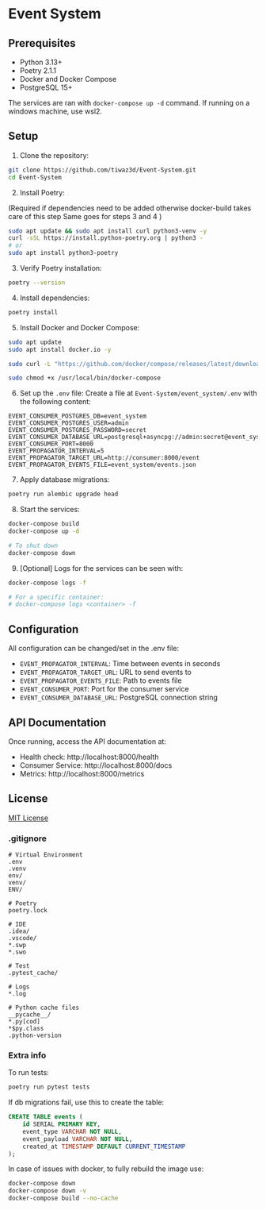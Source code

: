 # Event System

## Prerequisites

- Python 3.13+
- Poetry 2.1.1
- Docker and Docker Compose
- PostgreSQL 15+

The services are ran with `docker-compose up -d` command.
If running on a windows machine, use wsl2.

## Setup

1. Clone the repository:
```bash
git clone https://github.com/tiwaz3d/Event-System.git
cd Event-System
```

2. Install Poetry:
   
(Required if dependencies need to be added otherwise docker-build takes care of this step
Same goes for steps 3 and 4 )
```bash
sudo apt update && sudo apt install curl python3-venv -y
curl -sSL https://install.python-poetry.org | python3 -
# or
sudo apt install python3-poetry
```

3. Verify Poetry installation:
```bash
poetry --version
```

4. Install dependencies:
```bash
poetry install
```

5. Install Docker and Docker Compose:
```bash
sudo apt update
sudo apt install docker.io -y

sudo curl -L "https://github.com/docker/compose/releases/latest/download/docker-compose-$(uname -s)-$(uname -m)" -o /usr/local/bin/docker-compose

sudo chmod +x /usr/local/bin/docker-compose
```

6. Set up the `.env` file:
Create a file at `Event-System/event_system/.env` with the following content:
```env
EVENT_CONSUMER_POSTGRES_DB=event_system
EVENT_CONSUMER_POSTGRES_USER=admin
EVENT_CONSUMER_POSTGRES_PASSWORD=secret
EVENT_CONSUMER_DATABASE_URL=postgresql+asyncpg://admin:secret@event_system_db:5432/event_system
EVENT_CONSUMER_PORT=8000
EVENT_PROPAGATOR_INTERVAL=5
EVENT_PROPAGATOR_TARGET_URL=http://consumer:8000/event
EVENT_PROPAGATOR_EVENTS_FILE=event_system/events.json
```

7. Apply database migrations:
```bash
poetry run alembic upgrade head
```

8. Start the services:
```bash
docker-compose build
docker-compose up -d

# To shut down
docker-compose down
```

9. [Optional] Logs for the services can be seen with:
```bash
docker-compose logs -f

# For a specific container:
# docker-compose logs <container> -f
```

## Configuration

All configuration can be changed/set in the .env file:

- `EVENT_PROPAGATOR_INTERVAL`: Time between events in seconds
- `EVENT_PROPAGATOR_TARGET_URL`: URL to send events to
- `EVENT_PROPAGATOR_EVENTS_FILE`: Path to events file
- `EVENT_CONSUMER_PORT`: Port for the consumer service
- `EVENT_CONSUMER_DATABASE_URL`: PostgreSQL connection string

## API Documentation

Once running, access the API documentation at:
- Health check: http://localhost:8000/health
- Consumer Service: http://localhost:8000/docs
- Metrics: http://localhost:8000/metrics

## License

[MIT License](LICENSE)

### .gitignore

```gitignore
# Virtual Environment
.env
.venv
env/
venv/
ENV/

# Poetry
poetry.lock

# IDE
.idea/
.vscode/
*.swp
*.swo

# Test
.pytest_cache/

# Logs
*.log

# Python cache files
__pycache__/
*.py[cod]
*$py.class
.python-version
```

### Extra info
To run tests:
```bash
poetry run pytest tests
```

If db migrations fail, use this to create the table:
```sql
CREATE TABLE events (
    id SERIAL PRIMARY KEY,
    event_type VARCHAR NOT NULL,
    event_payload VARCHAR NOT NULL,
    created_at TIMESTAMP DEFAULT CURRENT_TIMESTAMP
);
```

In case of issues with docker, to fully rebuild the image use:
```bash
docker-compose down
docker-compose down -v
docker-compose build --no-cache
```
